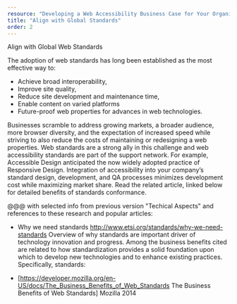 ```yaml
---
resource: "Developing a Web Accessibility Business Case for Your Organization"
title: "Align with Global Standards"
order: 2
---
```


Align with Global Web Standards

The adoption of web standards has long been established as the most effective way to:

* Achieve broad interoperability,
* Improve site quality,
* Reduce site development and maintenance time,
* Enable content on varied platforms
* Future-proof web properties for advances in web technologies.

Businesses scramble to address growing markets, a broader audience, more browser diversity, and the expectation of increased speed while striving to also reduce the costs of maintaining or redesigning a web properties. Web standards are a strong ally in this challenge and web accessibility standards are part of the support network. For example, Accessible Design anticipated the now widely adopted practice of Responsive Design. Integration of accessibility into your company’s standard design, development, and QA processes minimizes development cost while maximizing market share. Read the related article, linked below for detailed benefits of standards conformance.

@@@ with selected info from previous version "Techical Aspects" and references to these research and popular articles:

* Why we need standards http://www.etsi.org/standards/why-we-need-standards Overview of why standards are important driver of technology innovation and progress. Among the business benefits cited are related to how standardization provides a solid foundation upon which to develop new technologies and to enhance existing practices. Specifically, standards: 

* [https://developer.mozilla.org/en-US/docs/The_Business_Benefits_of_Web_Standards The Business Benefits of Web Standards] Mozilla 2014


